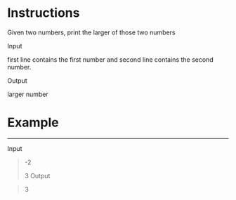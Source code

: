 # Instructions

Given two numbers, print the larger of those two numbers

Input

first line contains the first number and second line contains the second number.

Output

larger number

# Example
---

Input

>-2
>
>3
Output

>3
